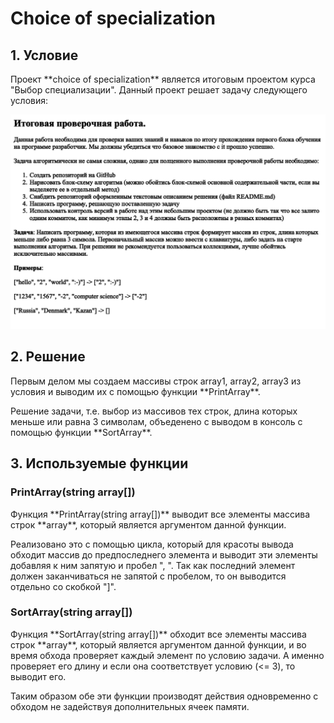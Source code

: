 # Сhoice of specialization
## 1. Условие
<p>Проект **choice of specialization** является итоговым проектом курса "Выбор специализации". Данный проект решает задачу следующего условия:</p>

![Условие задачи][def]

## 2. Решение 
<p>Первым делом мы создаем массивы строк array1, array2, array3 из условия и выводим их с помощью функции **PrintArray**.</p>
<p>Решение задачи, т.е. выбор из массивов тех строк, длина которых меньше или равна 3 символам, объеденено с выводом в консоль с помощью функции **SortArray**.</p>

## 3. Используемые функции
### PrintArray(string array[]) 
<p>Функция **PrintArray(string array[])** выводит все элементы массива строк **array**, который является аргументом данной функции.</p>
<p>Реализовано это с помощью цикла, который для красоты вывода обходит массив до предпоследнего элемента и выводит эти элементы добавляя к ним запятую и пробел ", ". Так как последний элемент должен заканчиваться не запятой с пробелом, то он выводится отдельно со скобкой "]".</p>

### SortArray(string array[]) 
<p>Функция **SortArray(string array[])** обходит все элементы массива строк **array**, который является аргументом данной функции, и во время обхода проверяет каждый элемент по условию задачи. А именно проверяет его длину и если она соответствует условию (<= 3), то выводит его.</p>

<p>Таким образом обе эти функции производят действия одновременно с обходом не задействуя дополнительных ячеек памяти.</p> 

[def]: /task.png